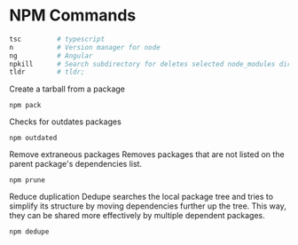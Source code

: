 # NPM Commands

```bash
tsc         # typescript
n           # Version manager for node
ng          # Angular
npkill      # Search subdirectory for deletes selected node_modules directory 
tldr        # tldr;
```

Create a tarball from a package

```
npm pack
```

Checks for outdates packages
```
npm outdated
```

Remove extraneous packages
Removes packages that are not listed on the parent package's dependencies list.

```
npm prune
```


Reduce duplication
Dedupe searches the local package tree and tries to simplify its structure by moving dependencies further up the tree. This way, they can be shared more effectively by multiple dependent packages.
```
npm dedupe
```

